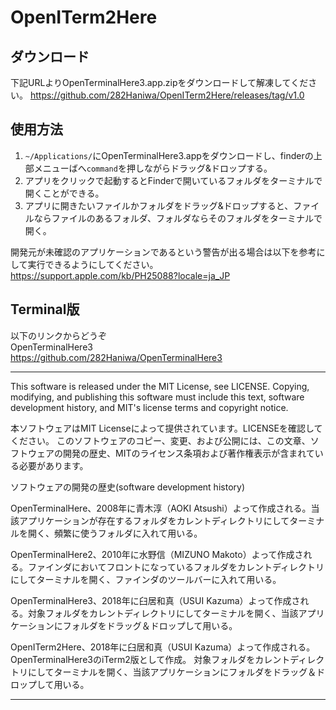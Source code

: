 # OpenITerm2Here
## ダウンロード
下記URLよりOpenTerminalHere3.app.zipをダウンロードして解凍してください。
https://github.com/282Haniwa/OpenITerm2Here/releases/tag/v1.0

## 使用方法
1. `~/Applications/`にOpenTerminalHere3.appをダウンロードし、finderの上部メニューばへ`command`を押しながらドラッグ&ドロップする。
1. アプリをクリックで起動するとFinderで開いているフォルダをターミナルで開くことができる。
1. アプリに開きたいファイルかフォルダをドラッグ&ドロップすると、ファイルならファイルのあるフォルダ、フォルダならそのフォルダをターミナルで開く。

開発元が未確認のアプリケーションであるという警告が出る場合は以下を参考にして実行できるようにしてください。
https://support.apple.com/kb/PH25088?locale=ja_JP

## Terminal版
以下のリンクからどうぞ  
OpenTerminalHere3  
https://github.com/282Haniwa/OpenTerminalHere3

---
This software is released under the MIT License, see LICENSE.
Copying, modifying, and publishing this software must include this text, software development history, and MIT's license terms and copyright notice.

本ソフトウェアはMIT Licenseによって提供されています。LICENSEを確認してください。
このソフトウェアのコピー、変更、および公開には、この文章、ソフトウェアの開発の歴史、MITのライセンス条項および著作権表示が含まれている必要があります。


ソフトウェアの開発の歴史(software development history)

OpenTerminalHere、2008年に青木淳（AOKI
Atsushi）よって作成される。当該アプリケーションが存在するフォルダをカレントディレクトリにしてターミナルを開く、頻繁に使うフォルダに入れて用いる。

OpenTerminalHere2、2010年に水野信（MIZUNO
Makoto）よって作成される。ファインダにおいてフロントになっているフォルダをカレントディレクトリにしてターミナルを開く、ファインダのツールバーに入れて用いる。

OpenTerminalHere3、2018年に臼居和真（USUI
Kazuma）よって作成される。対象フォルダをカレントディレクトリにしてターミナルを開く、当該アプリケーションにフォルダをドラッグ＆ドロップして用いる。

OpenITerm2Here、2018年に臼居和真（USUI
Kazuma）よって作成される。OpenTerminalHere3のiTerm2版として作成。
対象フォルダをカレントディレクトリにしてターミナルを開く、当該アプリケーションにフォルダをドラッグ＆ドロップして用いる。

---
